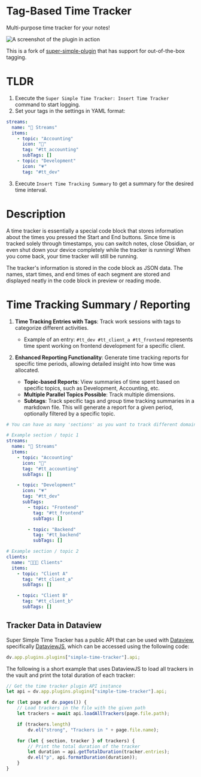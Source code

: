 # Tag-Based Time Tracker 
Multi-purpose time tracker for your notes!

![A screenshot of the plugin in action](reporting-screenshot.png)

This is a fork of [super-simple-plugin](https://github.com/Ellpeck/ObsidianSimpleTimeTracker) that has support for out-of-the-box tagging.

# TLDR 

1. Execute the `Super Simple Time Tracker: Insert Time Tracker` command to start logging.
2. Set your tags in the settings in YAML format:

```yaml
streams:
  name: "🌊 Streams"
  items:
    - topic: "Accounting"
      icon: "🧮"
      tag: "#tt_accounting"
      subTags: []
    - topic: "Development"
      icon: "💗"
      tag: "#tt_dev"
```

3. Execute `Insert Time Tracking Summary` to get a summary for the desired time interval.

# Description
A time tracker is essentially a special code block that stores information about the times you pressed the Start and End buttons. Since time is tracked solely through timestamps, you can switch notes, close Obsidian, or even shut down your device completely while the tracker is running! When you come back, your time tracker will still be running.

The tracker's information is stored in the code block as JSON data. The names, start times, and end times of each segment are stored and displayed neatly in the code block in preview or reading mode.

# Time Tracking Summary / Reporting

1. **Time Tracking Entries with Tags**: Track work sessions with tags to categorize different activities.
    
    - Example of an entry: `#tt_dev #tt_client_a #tt_frontend` represents time spent working on frontend development for a specific client.
        
2. **Enhanced Reporting Functionality**: Generate time tracking reports for specific time periods, allowing detailed insight into how time was allocated.

    - **Topic-based Reports**: View summaries of time spent based on specific topics, such as Development, Accounting, etc.
    - **Multiple Parallel Topics Possible**: Track multiple dimensions.
    - **Subtags**: Track specific tags and group time tracking summaries in a markdown file. This will generate a report for a given period, optionally filtered by a specific topic.

```yaml
# You can have as many 'sections' as you want to track different domains separately or in parallel

# Example section / topic 1
streams:
  name: "🌊 Streams"
  items:
    - topic: "Accounting"
      icon: "🧮"
      tag: "#tt_accounting"
      subTags: []

    - topic: "Development"
      icon: "💗"
      tag: "#tt_dev"
      subTags:
        - topic: "Frontend"
          tag: "#tt_frontend"
          subTags: []

        - topic: "Backend"
          tag: "#tt_backend"
          subTags: []

# Example section / topic 2
clients: 
  name: "👨🏼‍💼 Clients"
  items:
    - topic: "Client A"
      tag: "#tt_client_a"
      subTags: []

    - topic: "Client B"
      tag: "#tt_client_b"
      subTags: []
```

## Tracker Data in Dataview
Super Simple Time Tracker has a public API that can be used with [Dataview](https://blacksmithgu.github.io/obsidian-dataview/), specifically [DataviewJS](https://blacksmithgu.github.io/obsidian-dataview/api/intro/), which can be accessed using the following code:

```js
dv.app.plugins.plugins["simple-time-tracker"].api;
```

The following is a short example that uses DataviewJS to load all trackers in the vault and print the total duration of each tracker:

```js
// Get the time tracker plugin API instance
let api = dv.app.plugins.plugins["simple-time-tracker"].api;

for (let page of dv.pages()) {
    // Load trackers in the file with the given path
    let trackers = await api.loadAllTrackers(page.file.path);

    if (trackers.length)
        dv.el("strong", "Trackers in " + page.file.name);

    for (let { section, tracker } of trackers) {
        // Print the total duration of the tracker
        let duration = api.getTotalDuration(tracker.entries);
        dv.el("p", api.formatDuration(duration));
    }
}
```
